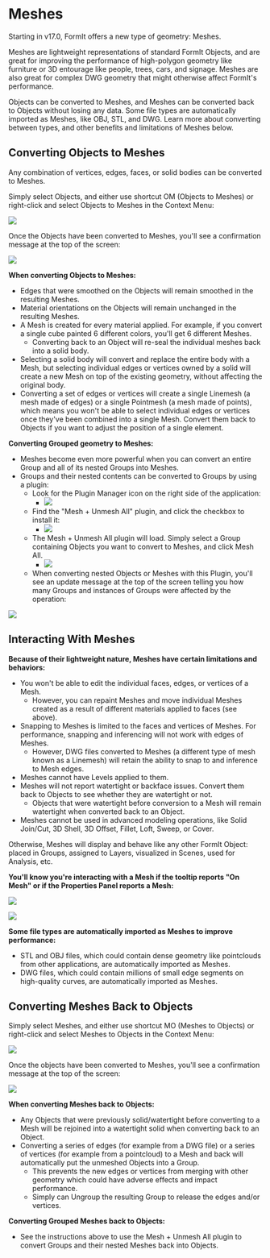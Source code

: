 # Meshes

Starting in v17.0, FormIt offers a new type of geometry: Meshes.

Meshes are lightweight representations of standard FormIt Objects, and are great for improving the performance of high-polygon geometry like furniture or 3D entourage like people, trees, cars, and signage. Meshes are also great for complex DWG geometry that might otherwise affect FormIt's performance.

Objects can be converted to Meshes, and Meshes can be converted back to Objects without losing any data. Some file types are automatically imported as Meshes, like OBJ, STL, and DWG. Learn more about converting between types, and other benefits and limitations of Meshes below.

## Converting Objects to Meshes

Any combination of vertices, edges, faces, or solid bodies can be converted to Meshes.

Simply select Objects, and either use shortcut OM \(Objects to Meshes\) or right-click and select Objects to Meshes in the Context Menu:

![](../.gitbook/assets/context-menu_object-to-mesh.PNG)

Once the Objects have been converted to Meshes, you'll see a confirmation message at the top of the screen:

![](../.gitbook/assets/success_object-to-mesh.PNG)

**When converting Objects to Meshes:**

* Edges that were smoothed on the Objects will remain smoothed in the resulting Meshes.
* Material orientations on the Objects will remain unchanged in the resulting Meshes.
* A Mesh is created for every material applied. For example, if you convert a single cube painted 6 different colors, you'll get 6 different Meshes.
  * Converting back to an Object will re-seal the individual meshes back into a solid body.
* Selecting a solid body will convert and replace the entire body with a Mesh, but selecting individual edges or vertices owned by a solid will create a new Mesh on top of the existing geometry, without affecting the original body.
* Converting a set of edges or vertices will create a single Linemesh \(a mesh made of edges\) or a single Pointmesh \(a mesh made of points\), which means you won't be able to select individual edges or vertices once they've been combined into a single Mesh. Convert them back to Objects if you want to adjust the position of a single element.

**Converting Grouped geometry to Meshes:**

* Meshes become even more powerful when you can convert an entire Group and all of its nested Groups into Meshes.
* Groups and their nested contents can be converted to Groups by using a plugin:
  * Look for the Plugin Manager icon on the right side of the application:
    * ![](../.gitbook/assets/plugin-manager_icon.PNG) 
  * Find the "Mesh + Unmesh All" plugin, and click the checkbox to install it:
    * ![](../.gitbook/assets/plugin-manager_mesh-unmesh-all.PNG) 
  * The Mesh + Unmesh All plugin will load. Simply select a Group containing Objects you want to convert to Meshes, and click Mesh All.
    * ![](../.gitbook/assets/mesh-unmesh-all-plugin.PNG) 
  * When converting nested Objects or Meshes with this Plugin, you'll see an update message at the top of the screen telling you how many Groups and instances of Groups were affected by the operation:

![](../.gitbook/assets/success_mesh-all.PNG)

## Interacting With Meshes

**Because of their lightweight nature, Meshes have certain limitations and behaviors:**

* You won't be able to edit the individual faces, edges, or vertices of a Mesh.
  * However, you can repaint Meshes and move individual Meshes created as a result of different materials applied to faces \(see above\).
* Snapping to Meshes is limited to the faces and vertices of Meshes. For performance, snapping and inferencing will not work with edges of Meshes.
  * However, DWG files converted to Meshes \(a different type of mesh known as a Linemesh\) will retain the ability to snap to and inference to Mesh edges.
* Meshes cannot have Levels applied to them.
* Meshes will not report watertight or backface issues. Convert them back to Objects to see whether they are watertight or not. 
  * Objects that were watertight before conversion to a Mesh will remain watertight when converted back to an Object.
* Meshes cannot be used in advanced modeling operations, like Solid Join/Cut, 3D Shell, 3D Offset, Fillet, Loft, Sweep, or Cover.

Otherwise, Meshes will display and behave like any other FormIt Object: placed in Groups, assigned to Layers, visualized in Scenes, used for Analysis, etc.

**You'll know you're interacting with a Mesh if the tooltip reports "On Mesh" or if the Properties Panel reports a Mesh:**

![](../.gitbook/assets/snap_on-mesh.PNG)

![](../.gitbook/assets/properties-panel_mesh.PNG)

**Some file types are automatically imported as Meshes to improve performance:**

* STL and OBJ files, which could contain dense geometry like pointclouds from other applications, are automatically imported as Meshes.
* DWG files, which could contain millions of small edge segments on high-quality curves, are automatically imported as Meshes.

## Converting Meshes Back to Objects

Simply select Meshes, and either use shortcut MO \(Meshes to Objects\) or right-click and select Meshes to Objects in the Context Menu:

![](../.gitbook/assets/context-menu_mesh-to-object.PNG)

Once the objects have been converted to Meshes, you'll see a confirmation message at the top of the screen:

![](../.gitbook/assets/success_mesh-to-object.PNG)

**When converting Meshes back to Objects:**

* Any Objects that were previously solid/watertight before converting to a Mesh will be rejoined into a watertight solid when converting back to an Object.
* Converting a series of edges \(for example from a DWG file\) or a series of vertices \(for example from a pointcloud\) to a Mesh and back will automatically put the unmeshed Objects into a Group.
  * This prevents the new edges or vertices from merging with other geometry which could have adverse effects and impact performance.
  * Simply can Ungroup the resulting Group to release the edges and/or vertices.

**Converting Grouped Meshes back to Objects:**

* See the instructions above to use the Mesh + Unmesh All plugin to convert Groups and their nested Meshes back into Objects.

